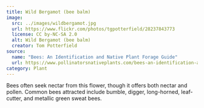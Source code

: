 ```yaml
---
title: Wild Bergamot (bee balm)
image:
  src: ../images/wildbergamot.jpg
  url: https://www.flickr.com/photos/tgpotterfield/28237843773
  license: CC by-NC-SA 2.0
  alt: Wild Bergamot (bee balm)
  creator: Tom Potterfield
source:
  name: "Bees: An Identification and Native Plant Forage Guide"
  url: https://www.pollinatorsnativeplants.com/bees-an-identification-and-native-plant-forage-guide.html
category: Plant
---
```

Bees often seek nectar from this flower, though it offers both nectar and pollen. Common bees attracted include bumble, digger, long-horned, leaf-cutter, and metallic green sweat bees.
